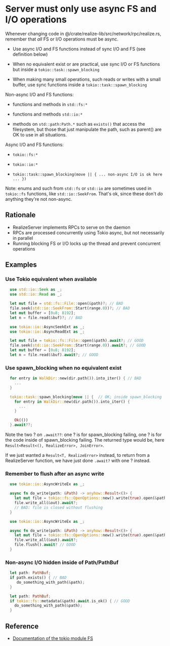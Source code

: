 # Server must only use async FS and I/O operations

Whenever changing code in
@/crate/realize-lib/src/network/rpc/realize.rs, remember that *all* FS
or I/O operations must be async.

* Use async I/O and FS functions instead of sync I/O and FS (see definition below)

* When no equivalent exist or are practical, use sync I/O or FS functions 
  but inside a `tokio::task::spawn_blocking`

* When making many small operations, such reads or writes with a small
  buffer, use sync functions inside a `tokio::task::spawn_blocking`

Non-async I/O and FS functions:

 - functions and methods in `std::fs:*`

 - functions and methods `std::io:*`

 - methods on `std::path:Path.*` such as `exists()` that access the
   filesystem, but those that just manipulate the path, such as
   parent() are OK to use in all situations.

Async I/O and FS functions:

 - `tokio::fs:*`

 - `tokio::io:*`

 - `tokio::task::spawn_blocking(move || { ... non-async I/O is ok here ... })`

Note: enums and such from `std::fs` or `std::io` are sometimes used in
`tokio::fs` functions, like `std::io::SeekFrom`. That's ok, since
these don't *do* anything they're not non-async.

## Rationale

* RealizeServer implements RPCs to serve on the daemon
* RPCs are processed concurrently using Tokio async, but not necessarily in parallel
* Running blocking FS or I/O locks up the thread and prevent concurrent operations

## Examples

### Use Tokio equivalent when available

```rust
  use std::io::Seek as _;
  use std::io::Read as _;

  let mut file = std::fs::File::open(&path)?; // BAD
  file.seek(std::io::SeekFrom::Start(range.0))?; // BAD
  let mut buffer = [0u8; 8192];
  let n = file.read(&buf)?; // BAD
```

```rust
  use tokio::io::AsyncSeekExt as _;
  use tokio::io::AsyncReadExt as _;

  let mut file = tokio::fs::File::open(&path).await?; // GOOD
  file.seek(std::io::SeekFrom::Start(range.0)).await?; // GOOD
  let mut buffer = [0u8; 8192];
  let n = file.read(&buf).await?; // GOOD
```

### Use spawn_blocking when no equivalent exist

```rust
  for entry in WalkDir::new(dir.path()).into_iter() { // BAD
    ...
  }
```

```rust
  tokio::task::spawn_blocking(move || {  // OK; inside spawn_blocking
    for entry in WalkDir::new(dir.path()).into_iter() {
      ...
    }

    Ok(())
  }.await??;
```

Note the two ? on `.await??`: one ? is for spawn_blocking failing, one
? is for the code inside of spawn_blocking failing. The returned type
would be, here `Result<Result<(), RealizeError>, JoinError>`.

If we just wanted a `Result<T, RealizeError>` instead, to return from
a RealizeServer function, we have just done `.await?` with one ?
instead.

### Remember to flush after an async write

```rust
  use tokio::io::AsyncWriteEx as _;

  async fn do_write(path: &Path) -> anyhow::Result<()> {
    let mut file = tokio::fs::OpenOptions::new().write(true).open(&path).await?;
    file.write_all(&out).await?;
    // BAD: file is closed without flushing
  }
```

```rust
  use tokio::io::AsyncWriteEx as _;

  async fn do_write(path: &Path) -> anyhow::Result<()> {
    let mut file = tokio::fs::OpenOptions::new().write(true).open(&path).await?;
    file.write_all(&out).await?;
    file.flush().await? // GOOD
  }
```

### Non-async I/O hidden inside of Path/PathBuf

```rust
  let path: PathBuf;
  if path.exists() { // BAD
     do_something_with_path(&path);
  }
```

```rust
  let path: PathBuf;
  if tokio::fs::metadata(&path).await.is_ok() { // GOOD
    do_something_with_path(&path);
  }
```

## Reference

- [Documentation of the tokio module FS](https://docs.rs/tokio/latest/tokio/fs/index.html)


